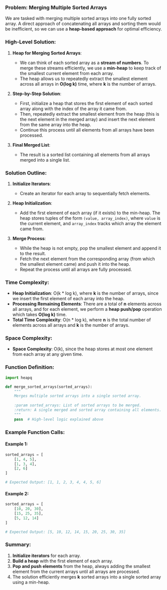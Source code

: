### Problem: Merging Multiple Sorted Arrays

We are tasked with merging multiple sorted arrays into one fully sorted array. A direct approach of concatenating all arrays and sorting them would be inefficient, so we can use a **heap-based approach** for optimal efficiency.

### High-Level Solution:

1. **Heap for Merging Sorted Arrays**:
   - We can think of each sorted array as a **stream of numbers**. To merge these streams efficiently, we use a **min-heap** to keep track of the smallest current element from each array.
   - The heap allows us to repeatedly extract the smallest element across all arrays in **O(log k)** time, where **k** is the number of arrays.

2. **Step-by-Step Solution**:
   - First, initialize a heap that stores the first element of each sorted array along with the index of the array it came from.
   - Then, repeatedly extract the smallest element from the heap (this is the next element in the merged array) and insert the next element from the same array into the heap.
   - Continue this process until all elements from all arrays have been processed.

3. **Final Merged List**:
   - The result is a sorted list containing all elements from all arrays merged into a single list.

### Solution Outline:

1. **Initialize Iterators**:
   - Create an iterator for each array to sequentially fetch elements.

2. **Heap Initialization**:
   - Add the first element of each array (if it exists) to the min-heap. The heap stores tuples of the form `(value, array_index)`, where `value` is the current element, and `array_index` tracks which array the element came from.

3. **Merge Process**:
   - While the heap is not empty, pop the smallest element and append it to the result.
   - Fetch the next element from the corresponding array (from which the smallest element came) and push it into the heap.
   - Repeat the process until all arrays are fully processed.

### Time Complexity:
- **Heap Initialization**: O(k * log k), where **k** is the number of arrays, since we insert the first element of each array into the heap.
- **Processing Remaining Elements**: There are a total of **n** elements across all arrays, and for each element, we perform a **heap push/pop** operation which takes **O(log k)** time.
- **Total Time Complexity**: O(n * log k), where **n** is the total number of elements across all arrays and **k** is the number of arrays.

### Space Complexity:
- **Space Complexity**: O(k), since the heap stores at most one element from each array at any given time.

### Function Definition:

```python
import heapq

def merge_sorted_arrays(sorted_arrays):
    """
    Merges multiple sorted arrays into a single sorted array.
    
    :param sorted_arrays: List of sorted arrays to be merged.
    :return: A single merged and sorted array containing all elements.
    """
    pass  # High-level logic explained above
```

### Example Function Calls:

#### Example 1:
```python
sorted_arrays = [
    [1, 4, 5],
    [1, 3, 4],
    [2, 6]
]

# Expected Output: [1, 1, 2, 3, 4, 4, 5, 6]
```

#### Example 2:
```python
sorted_arrays = [
    [10, 20, 30],
    [15, 25, 35],
    [5, 12, 14]
]

# Expected Output: [5, 10, 12, 14, 15, 20, 25, 30, 35]
```

### Summary:

1. **Initialize iterators** for each array.
2. **Build a heap** with the first element of each array.
3. **Pop and push elements** from the heap, always adding the smallest element from the current arrays until all arrays are processed.
4. The solution efficiently merges **k** sorted arrays into a single sorted array using a min-heap.

